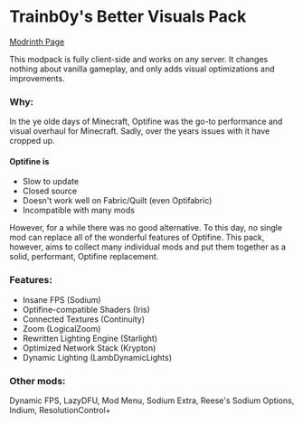 # Trainb0y's Better Visuals Pack

[Modrinth Page](https://modrinth.com/modpack/trainb0ys-visual-pack)

This modpack is fully client-side and works on any server. It changes nothing about vanilla gameplay, and only adds visual optimizations and improvements.

### Why:

In the ye olde days of Minecraft, Optifine was the go-to performance and visual overhaul for Minecraft. Sadly, over the years issues with it have cropped up.

#### Optifine is
   - Slow to update
   - Closed source
   - Doesn't work well on Fabric/Quilt (even Optifabric)
   - Incompatible with many mods

However, for a while there was no good alternative. To this day, no single mod can replace all of the wonderful features of Optifine. This pack, however, aims to collect many individual mods and put them together as a solid, performant, Optifine replacement.
### Features:

   - Insane FPS (Sodium)
   - Optifine-compatible Shaders (Iris)
   - Connected Textures (Continuity)
   - Zoom (LogicalZoom)
   - Rewritten Lighting Engine (Starlight)
   - Optimized Network Stack (Krypton)
   - Dynamic Lighting (LambDynamicLights)

### Other mods:

Dynamic FPS, LazyDFU, Mod Menu, Sodium Extra, Reese's Sodium Options, Indium, ResolutionControl+
